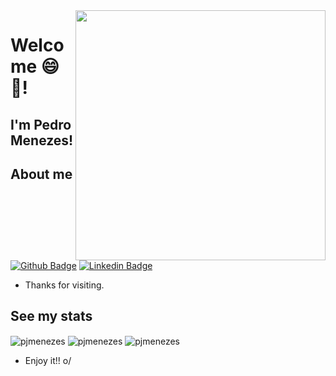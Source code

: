 
<img align="right" width="400" height="400" src="https://media0.giphy.com/media/ASd0Ukj0y3qMM/giphy.gif?cid=790b7611512a847102b76a9492441f4ed770449496200007&rid=giphy.gif&ct=g">
 
# Welcome 😄👋!
 
## I'm Pedro Menezes!
  
 
## About me 
[![Github Badge](https://img.shields.io/badge/-Github-000?style=flat-square&logo=Github&logoColor=white&link=link_do_seu_perfil_no_github)](https://github.com/pjmenezes)
[![Linkedin Badge](https://img.shields.io/badge/-LinkedIn-blue?style=flat-square&logo=Linkedin&logoColor=white&link=link_do_seu_perfil_no_linkedin)](https://www.linkedin.com/in/pedrojemeson)
 
- Thanks for visiting. 
   

  
## See my stats 

<img align="center" src="https://github-readme-stats.vercel.app/api/top-langs?username=pjmenezes" alt="pjmenezes"/> 

<img align="center" src="https://github-readme-stats.vercel.app/api?username=pjmenezes" alt="pjmenezes"/>

<img align="center" src="https://github-readme-streak-stats.herokuapp.com/?user=pjmenezes" alt="pjmenezes"/>


- Enjoy it!! o/


